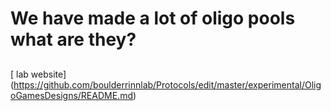 
# We have made a lot of oligo pools what are they?
## 

[ lab website] (https://github.com/boulderrinnlab/Protocols/edit/master/experimental/OligoGamesDesigns/README.md)
